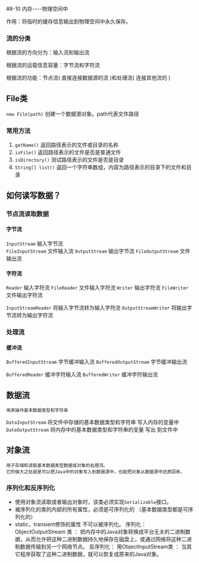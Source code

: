 #8-10
内存----物理空间中

作用：将临时的缓存信息输出到物理空间中永久保存。

### 流的分类
根据流的方向分为：输入流和输出流

根据流的运载信息容量：字节流和字符流

根据流的功能：节点流( 直接连接数据源的流 )和处理流( 连接其他流的 )

## File类
`new File(path)`  创建一个数据源对象。path代表文件路径
### 常用方法
1. `getName()` 返回路径表示的文件或目录的名称
2. `isFile()`  返回路径表示的文件是否是普通文件
3. `isDirectory()`  测试路径表示的文件是否是目录
4. `String[] list()`   返回一个字符串数组，内容为路径表示的目录下的文件和目录

## 如何读写数据？
### 节点流读取数据
#### 字节流
`InputStream`  输入字节流  
	`FileInputStream`  文件输入流
`OutputStream`  输出字节流
	`FileOutputStream`  文件输出流
#### 字符流
`Reader` 输入字符流
	`FileReader`  文件输入字符流
`Writer` 输出字符流
	`FileWriter` 文件输出字符流

`InputStreamReader`  将输入字节流转为输入字符流
`OutputStreamWriter` 将输出字节流转为输出字符流
### 处理流
#### 缓冲流
`BufferedInputStream`  字节缓冲输入流
`BufferedOutputStream`  字节缓冲输出流

`BufferedReader` 缓冲字符输入流
`BufferedWriter`  缓冲字符输出流

## 数据流
	用来操作基本数据类型和字符串
`DataInputStream`  将文件中存储的基本数据类型和字符串  写入内存的变量中
`DateOutputStream`  将内存中的基本数据类型和字符串的变量 写出 到文件中
## 对象流
	用于存储和读取基本数据类型数据或对象的处理流。
	它的强大之处就是可以把Java中的对象写入到数据源中，也能把对象从数据源中还原回来。
### 序列化和反序列化
- 使用对象流读取或者输出对象时，该类必须实现`Serializable`接口。
- 被序列化的类的内部的所有属性，必须是可序列化的 （基本数据类型都是可序列化的）
- static，transient修饰的属性 不可以被序列化。
序列化：
	ObjectOutputStream 类 ： 把内存中的Java对象转换成平台无关的二进制数据，从而允许把这种二进制数据持久地保存在磁盘上，或通过网络将这种二进制数据传输到另一个网络节点。
反序列化：
	用ObjectInputStream类 ： 当其它程序获取了这种二进制数据，就可以恢复成原来的Java对象。
